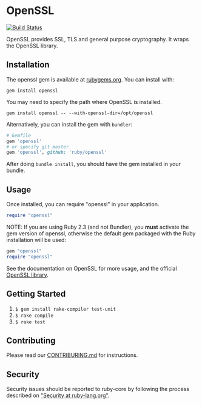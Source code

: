 # OpenSSL

[![Build Status](https://travis-ci.org/ruby/openssl.svg?branch=master)](https://travis-ci.org/ruby/openssl)

OpenSSL provides SSL, TLS and general purpose cryptography. It wraps the
OpenSSL library.

## Installation

The openssl gem is available at [rubygems.org](https://rubygems.org/gems/openssl).
You can install with:

```
gem install openssl
```

You may need to specify the path where OpenSSL is installed.

```
gem install openssl -- --with-openssl-dir=/opt/openssl
```

Alternatively, you can install the gem with `bundler`:

```ruby
# Gemfile
gem 'openssl'
# or specify git master
gem 'openssl', github: 'ruby/openssl'
```

After doing `bundle install`, you should have the gem installed in your bundle.

## Usage

Once installed, you can require "openssl" in your application.

```ruby
require "openssl"
```

NOTE: If you are using Ruby 2.3 (and not Bundler), you **must** activate the
gem version of openssl, otherwise the default gem packaged with the Ruby
installation will be used:

```ruby
gem "openssl"
require "openssl"
```

See the documentation on OpenSSL for more usage,
and the official [OpenSSL library](http://www.openssl.org/).

## Getting Started

1. `$ gem install rake-compiler test-unit`
2. `$ rake compile`
3. `$ rake test`

## Contributing

Please read our [CONTRIBURING.md] for instructions.

## Security

Security issues should be reported to ruby-core by following the process
described on ["Security at ruby-lang.org"](https://www.ruby-lang.org/en/security/).


[CONTRIBURING.md]: https://github.com/ruby/openssl/tree/master/CONTRIBURING.md
